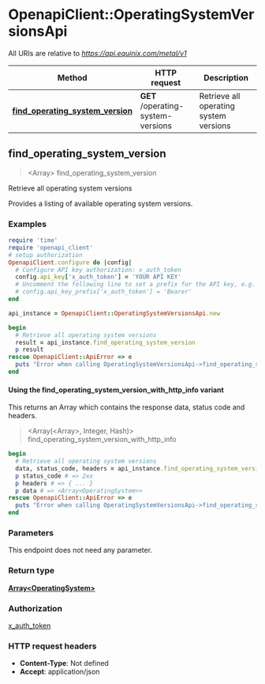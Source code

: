 # OpenapiClient::OperatingSystemVersionsApi

All URIs are relative to *https://api.equinix.com/metal/v1*

| Method | HTTP request | Description |
| ------ | ------------ | ----------- |
| [**find_operating_system_version**](OperatingSystemVersionsApi.md#find_operating_system_version) | **GET** /operating-system-versions | Retrieve all operating system versions |


## find_operating_system_version

> <Array<OperatingSystem>> find_operating_system_version

Retrieve all operating system versions

Provides a listing of available operating system versions.

### Examples

```ruby
require 'time'
require 'openapi_client'
# setup authorization
OpenapiClient.configure do |config|
  # Configure API key authorization: x_auth_token
  config.api_key['x_auth_token'] = 'YOUR API KEY'
  # Uncomment the following line to set a prefix for the API key, e.g. 'Bearer' (defaults to nil)
  # config.api_key_prefix['x_auth_token'] = 'Bearer'
end

api_instance = OpenapiClient::OperatingSystemVersionsApi.new

begin
  # Retrieve all operating system versions
  result = api_instance.find_operating_system_version
  p result
rescue OpenapiClient::ApiError => e
  puts "Error when calling OperatingSystemVersionsApi->find_operating_system_version: #{e}"
end
```

#### Using the find_operating_system_version_with_http_info variant

This returns an Array which contains the response data, status code and headers.

> <Array(<Array<OperatingSystem>>, Integer, Hash)> find_operating_system_version_with_http_info

```ruby
begin
  # Retrieve all operating system versions
  data, status_code, headers = api_instance.find_operating_system_version_with_http_info
  p status_code # => 2xx
  p headers # => { ... }
  p data # => <Array<OperatingSystem>>
rescue OpenapiClient::ApiError => e
  puts "Error when calling OperatingSystemVersionsApi->find_operating_system_version_with_http_info: #{e}"
end
```

### Parameters

This endpoint does not need any parameter.

### Return type

[**Array&lt;OperatingSystem&gt;**](OperatingSystem.md)

### Authorization

[x_auth_token](../README.md#x_auth_token)

### HTTP request headers

- **Content-Type**: Not defined
- **Accept**: application/json

